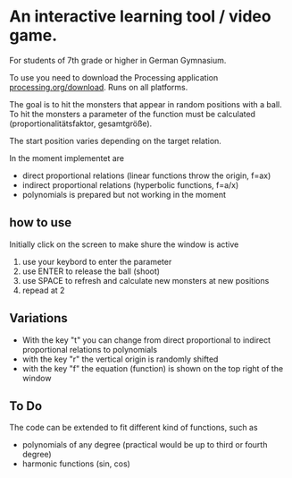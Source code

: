 

# An interactive learning tool / video game. 

For students of 7th grade or higher in German Gymnasium.  

To use you need to download the Processing application [processing.org/download](https://processing.org/download). Runs on all platforms.

The goal is to hit the monsters that appear in random positions with a ball. 
To hit the monsters a parameter of the function must be calculated (proportionalitätsfaktor, gesamtgröße).

The start position varies depending on the target relation. 

In the moment implementet are 

- direct proportional relations (linear functions throw the origin, f=ax)
- indirect proportional relations (hyperbolic functions, f=a/x)
- polynomials is prepared but not working in the moment


## how to use

Initially click on the screen to make shure the window is active

1. use your keybord to enter the parameter 
2. use ENTER to release the ball (shoot)
3. use SPACE to refresh and calculate new monsters at new positions
4. repead at 2

## Variations

- With the key "t" you can change from direct proportional to indirect proportional relations to polynomials
- with the key "r" the vertical origin is randomly shifted
- with the key "f" the equation (function) is shown on the top right of the window


## To Do

The code can be extended to fit different kind of functions, such as

- polynomials of any degree (practical would be up to third or fourth degree)
- harmonic functions (sin, cos)

